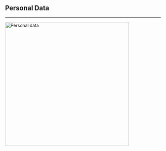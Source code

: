 <h2>Personal Data</h2>
<hr>
<img src="https://laceyssolicitors.co.uk/wp-content/uploads/2016/10/personal-data.jpg" alt="Personal data" width=400px>